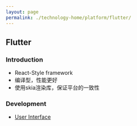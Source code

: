 ```yaml
---
layout: page
permalink: ./technology-home/platform/flutter/
---
```


## Flutter

### Introduction

* React-Style framework
* 编译型，性能更好
* 使用skia渲染库，保证平台的一致性


### Development

* [User Interface](./user-interface/)

